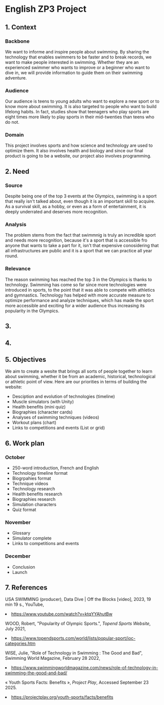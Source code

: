 # English ZP3 Project



## 1. Context

### Backbone

We want to informe and inspire people about swimming. By sharing the technology that enables swimmers to be faster and to break records, we want to make people interested in swimming. Whether they are an experienced swimmer who wants to improve or a beginner who want to dive in, we will provide information to guide them on their swimming adventure.

### Audience

Our audience is teens to young adults who want to explore a new sport or to know more about swimming. It is also targeted to people who want to build lifelong habits. In fact, studies show that teenagers who play sports are eight times more likely to play sports in their mid-twenties than teens who do not.

### Domain

This project involves sports and how science and technology are used to optimize them. It also involves health and biology and since our final product is going to be a website, our project also involves programming.


## 2. Need

### Source

Despite being one of the top 3 events at the Olympics, swimming is a sport that really isn't talked about, even though it is an important skill to acquire. As a survival skill, as a hobby, or even as a form of entertainment, it is deeply underrated and deserves more recognition.

### Analysis

The problem stems from the fact that swimmnig is truly an incredible sport and needs more recognition, because it's a sport that is accessible fro anyone that wants to take a part for it, isn't that expensive conosidering that all infrastructures are public and it is a sport that we can practice all year round.

### Relevance

The reason swimming has reached the top 3 in the Olympics is thanks to technology. Swimming has come so far since more technologies were introduced in sports, to the point that it was able to compete with athletics and gymnastics. Technology has helped with more accurate measure to optimize performance and analyze techniques, which has made the sport more accessible and exciting for a wider audience thus increasing its popularity in the Olympics. 

## 3. 

## 4. 

## 5. Objectives

We aim to create a wesite that brings all sorts of people together to learn about swimming, whether it be from an academic, historical, technological or athletic point of view. Here are our priorities in terms of building the website:

   - Desciption and evolution of technologies (timeline)
   - Muscle simulators (with Unity)
   - Health benefits (mini quiz)
   - Biographies (character cards)
   - Analyses of swimming techniques (videos)
   - Workout plans (chart)
   - Links to competitions and events (List or grid)
  
## 6. Work plan

### October

   - 250-word introduction, French and English
   - Technology timeline format
   - Biogrpahies format
   - Technique videos
   - Technology research
   - Health benefits research
   - Biographies research
   - Simulation characters
   - Quiz format
  
### November

   - Glossary
   - Simulator complete
   - Links to competitions and events

### December

   - Conclusion
   - Launch

  
## 7. References

   USA SWIMMING (producer), Data Dive | Off the Blocks [video], 2023, 19 min 19 s., YouTube,<li>https://www.youtube.com/watch?v=ktqYYAhutBw</li>

   WOOD, Robert, "Popularity of Olympic Sports.", *Topend Sports Website*, July 2021,<li>https://www.topendsports.com/world/lists/popular-sport/ioc-categories.htm</li>

WISE, Julie, "Role of Technology in Swimming : The Good and Bad", Swimming World Magazine, February 28 2022, <li>https://www.swimmingworldmagazine.com/news/role-of-technology-in-swimming-the-good-and-bad/

« Youth Sports Facts: Benefits », *Project Play*, Accessed September 23 2025. <li>https://projectplay.org/youth-sports/facts/benefits</li>







